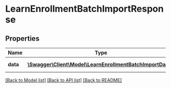 # LearnEnrollmentBatchImportResponse

## Properties
Name | Type | Description | Notes
------------ | ------------- | ------------- | -------------
**data** | [**\Swagger\Client\Model\LearnEnrollmentBatchImportData[]**](LearnEnrollmentBatchImportData.md) | Response array | 

[[Back to Model list]](../README.md#documentation-for-models) [[Back to API list]](../README.md#documentation-for-api-endpoints) [[Back to README]](../README.md)


